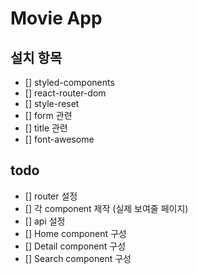 # Movie App

## 설치 항목

- [] styled-components
- [] react-router-dom
- [] style-reset
- [] form 관련
- [] title 관련
- [] font-awesome

## todo

- [] router 설정
- [] 각 component 제작 (실제 보여줄 페이지)
- [] api 설정
- [] Home component 구성
- [] Detail component 구성
- [] Search component 구성
